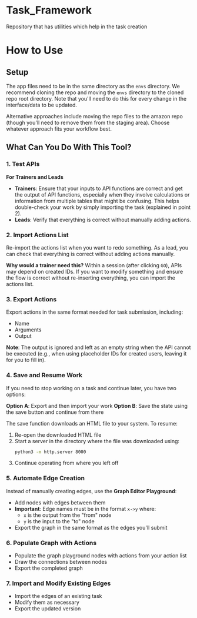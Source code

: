 # Task_Framework
Repository that has utilities which help in the task creation

# How to Use

## Setup

The app files need to be in the same directory as the `envs` directory. We recommend cloning the repo and moving the `envs` directory to the cloned repo root directory. Note that you'll need to do this for every change in the interface/data to be updated. 

Alternative approaches include moving the repo files to the amazon repo (though you'll need to remove them from the staging area). Choose whatever approach fits your workflow best.

## What Can You Do With This Tool?

### 1. Test APIs
**For Trainers and Leads**
- **Trainers**: Ensure that your inputs to API functions are correct and get the output of API functions, especially when they involve calculations or information from multiple tables that might be confusing. This helps double-check your work by simply importing the task (explained in point 2).
- **Leads**: Verify that everything is correct without manually adding actions.

### 2. Import Actions List
Re-import the actions list when you want to redo something. As a lead, you can check that everything is correct without adding actions manually. 

**Why would a trainer need this?** Within a session (after clicking `GO`), APIs may depend on created IDs. If you want to modify something and ensure the flow is correct without re-inserting everything, you can import the actions list.

### 3. Export Actions
Export actions in the same format needed for task submission, including:
- Name
- Arguments  
- Output

**Note**: The output is ignored and left as an empty string when the API cannot be executed (e.g., when using placeholder IDs for created users, leaving it for you to fill in).

### 4. Save and Resume Work
If you need to stop working on a task and continue later, you have two options:

**Option A**: Export and then import your work
**Option B**: Save the state using the save button and continue from there

The save function downloads an HTML file to your system. To resume:
1. Re-open the downloaded HTML file
2. Start a server in the directory where the file was downloaded using:
   ```bash
   python3 -m http.server 8000
   ```
3. Continue operating from where you left off

### 5. Automate Edge Creation
Instead of manually creating edges, use the **Graph Editor Playground**:
- Add nodes with edges between them
- **Important**: Edge names must be in the format `x->y` where:
  - `x` is the output from the "from" node
  - `y` is the input to the "to" node
- Export the graph in the same format as the edges you'll submit

### 6. Populate Graph with Actions
- Populate the graph playground nodes with actions from your action list
- Draw the connections between nodes
- Export the completed graph

### 7. Import and Modify Existing Edges
- Import the edges of an existing task
- Modify them as necessary
- Export the updated version
